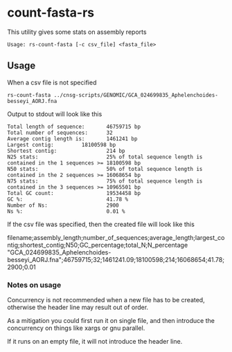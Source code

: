# count-fasta-rs

This utility gives some stats on assembly reports

    Usage: rs-count-fasta [-c csv_file] <fasta_file>

## Usage 
When a csv file is not specified 

    rs-count-fasta ../cnsg-scripts/GENOMIC/GCA_024699835_Aphelenchoides-besseyi_AORJ.fna 

Output to stdout will look like this

    Total length of sequence:       46759715 bp
    Total number of sequences:      32
    Average contig length is:       1461241 bp
    Largest contig:         18100598 bp
    Shortest contig:                214 bp
    N25 stats:                      25% of total sequence length is contained in the 1 sequences >= 18100598 bp
    N50 stats:                      50% of total sequence length is contained in the 2 sequences >= 16068654 bp
    N75 stats:                      75% of total sequence length is contained in the 3 sequences >= 10965501 bp
    Total GC count:                 19534458 bp
    GC %:                           41.78 %
    Number of Ns:                   2900
    Ns %:                           0.01 %

If the csv file was specified, then the created file will look like this

filename;assembly_length;number_of_sequences;average_length;largest_contig;shortest_contig;N50;GC_percentage;total_N;N_percentage
"GCA_024699835_Aphelenchoides-besseyi_AORJ.fna";46759715;32;1461241.09;18100598;214;16068654;41.78;2900;0.01

### Notes on usage

Concurrency is not recommended when a new file has to be created, otherwise the header line may result out of order.

As a mitigation you could first run it on single file, and then introduce the concurrency on things like xargs or gnu parallel.

If it runs on an empty file, it will not introduce the header line.
